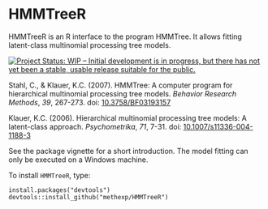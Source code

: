 # HMMTreeR

HMMTreeR is an R interface to the program HMMTree. It allows fitting latent-class multinomial processing tree models.

[![Project Status: WIP – Initial development is in progress, but there has not yet been a stable, usable release suitable for the public.](http://www.repostatus.org/badges/latest/wip.svg)](http://www.repostatus.org/#wip)


Stahl, C., & Klauer, K.C. (2007).
HMMTree: A computer program for hierarchical multinomial processing tree models. *Behavior Research Methods*, *39*, 267-273.
doi: [10.3758/BF03193157](https://doi.org/10.3758/BF03193157)

Klauer, K.C. (2006).
Hierarchical multinomial processing tree models: A latent-class approach. *Psychometrika*, *71*, 7-31.
doi: [10.1007/s11336-004-1188-3](https://doi.org/10.1007/s11336-004-1188-3)

See the package vignette for a short introduction.
The model fitting can only be executed on a Windows machine.

To install `HMMTreeR`, type:

```
install.packages("devtools")
devtools::install_github("methexp/HMMTreeR")
```
